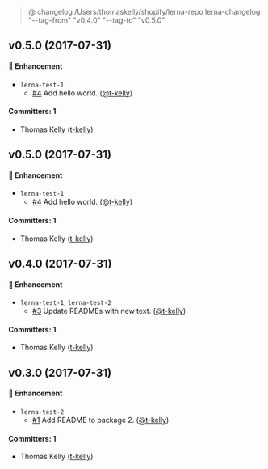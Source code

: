 
> @ changelog /Users/thomaskelly/shopify/lerna-repo
> lerna-changelog "--tag-from" "v0.4.0" "--tag-to" "v0.5.0"


## v0.5.0 (2017-07-31)

#### :rocket: Enhancement
* `lerna-test-1`
  * [#4](https://github.com/t-kelly/lerna-repo/pull/4) Add hello world. ([@t-kelly](https://github.com/t-kelly))

#### Committers: 1
- Thomas Kelly ([t-kelly](https://github.com/t-kelly))


## v0.5.0 (2017-07-31)

#### :rocket: Enhancement
* `lerna-test-1`
  * [#4](https://github.com/t-kelly/lerna-repo/pull/4) Add hello world. ([@t-kelly](https://github.com/t-kelly))

#### Committers: 1
- Thomas Kelly ([t-kelly](https://github.com/t-kelly))

## v0.4.0 (2017-07-31)

#### :rocket: Enhancement
* `lerna-test-1`, `lerna-test-2`
  * [#3](https://github.com/t-kelly/lerna-repo/pull/3) Update READMEs with new text. ([@t-kelly](https://github.com/t-kelly))

#### Committers: 1
- Thomas Kelly ([t-kelly](https://github.com/t-kelly))

## v0.3.0 (2017-07-31)

#### :rocket: Enhancement
* `lerna-test-2`
  * [#1](https://github.com/t-kelly/lerna-repo/pull/1) Add README to package 2. ([@t-kelly](https://github.com/t-kelly))

#### Committers: 1
- Thomas Kelly ([t-kelly](https://github.com/t-kelly))